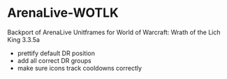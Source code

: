 # ArenaLive-WOTLK
Backport of ArenaLive Unitframes for World of Warcraft: Wrath of the Lich King 3.3.5a

- prettify default DR position
- add all correct DR groups
- make sure icons track cooldowns correctly
